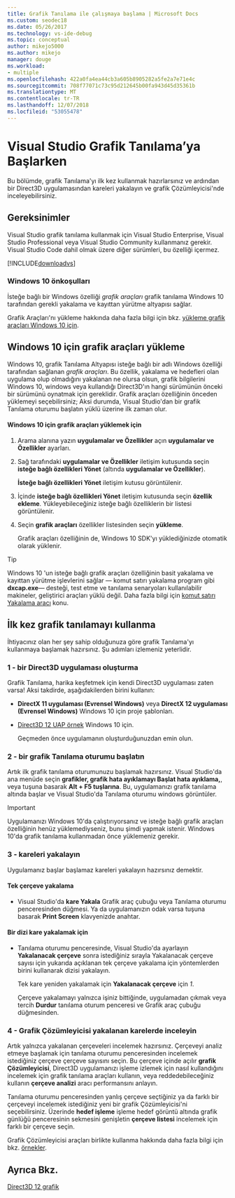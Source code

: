 ```yaml
---
title: Grafik Tanılama ile çalışmaya başlama | Microsoft Docs
ms.custom: seodec18
ms.date: 05/26/2017
ms.technology: vs-ide-debug
ms.topic: conceptual
author: mikejo5000
ms.author: mikejo
manager: douge
ms.workload:
- multiple
ms.openlocfilehash: 422a0fa4ea44cb3a605b8905282a5fe2a7e71e4c
ms.sourcegitcommit: 708f77071c73c95d212645b00fa943d45d35361b
ms.translationtype: MT
ms.contentlocale: tr-TR
ms.lasthandoff: 12/07/2018
ms.locfileid: "53055478"
---
```

# <a name="getting-started-with-visual-studio-graphics-diagnostics"></a>Visual Studio Grafik Tanılama’ya Başlarken
Bu bölümde, grafik Tanılama'yı ilk kez kullanmak hazırlarsınız ve ardından bir Direct3D uygulamasından kareleri yakalayın ve grafik Çözümleyicisi'nde inceleyebilirsiniz.  
  
## <a name="requirements"></a>Gereksinimler  
 Visual Studio grafik tanılama kullanmak için Visual Studio Enterprise, Visual Studio Professional veya Visual Studio Community kullanmanız gerekir.  Visual Studio Code dahil olmak üzere diğer sürümleri, bu özelliği içermez.
 
 [!INCLUDE[downloadvs](../includes/downloadvs_md.md)]  
  
### <a name="windows-10-prerequisites"></a>Windows 10 önkoşulları  
 İsteğe bağlı bir Windows özelliği *grafik araçları* grafik tanılama Windows 10 tarafından gerekli yakalama ve kayıttan yürütme altyapısı sağlar.  
  
 Grafik Araçları'nı yükleme hakkında daha fazla bilgi için bkz. [yükleme grafik araçları Windows 10 için](#InstallGraphicsTools).  
  
##  <a name="InstallGraphicsTools"></a> Windows 10 için grafik araçları yükleme  
 Windows 10, grafik Tanılama Altyapısı isteğe bağlı bir adlı Windows özelliği tarafından sağlanan *grafik araçları*. Bu özellik, yakalama ve hedefleri olan uygulama olup olmadığını yakalanan ne olursa olsun, grafik bilgilerini Windows 10, windows veya kullandığı Direct3D'ın hangi sürümünün önceki bir sürümünü oynatmak için gereklidir. Grafik araçları özelliğinin önceden yüklemeyi seçebilirsiniz; Aksi durumda, Visual Studio'dan bir grafik Tanılama oturumu başlatın yüklü üzerine ilk zaman olur.  
  
#### <a name="to-install-graphics-tools-for-windows-10"></a>Windows 10 için grafik araçları yüklemek için  
  
1. Arama alanına yazın **uygulamalar ve Özellikler** açın **uygulamalar ve Özellikler** ayarları.
  
2. Sağ tarafındaki **uygulamalar ve Özellikler** iletişim kutusunda seçin **isteğe bağlı özellikleri Yönet** (altında **uygulamalar ve Özellikler**).

   **İsteğe bağlı özellikleri Yönet** iletişim kutusu görüntülenir.
  
3. İçinde **isteğe bağlı özellikleri Yönet** iletişim kutusunda seçin **özellik ekleme**. Yükleyebileceğiniz isteğe bağlı özelliklerin bir listesi görüntülenir.  
  
4. Seçin **grafik araçları** özellikler listesinden seçin **yükleme**.  
  
   Grafik araçları özelliğinin de, Windows 10 SDK'yı yüklediğinizde otomatik olarak yüklenir.  
  
> [!TIP]
>  Windows 10 'un isteğe bağlı grafik araçları özelliğinin basit yakalama ve kayıttan yürütme işlevlerini sağlar — komut satırı yakalama program gibi **dxcap.exe**— desteği, test etme ve tanılama senaryoları kullanılabilir makineler, geliştirici araçları yüklü değil. Daha fazla bilgi için [komut satırı Yakalama aracı](command-line-capture-tool.md) konu.  
  
## <a name="using-graphics-diagnostics-for-the-first-time"></a>İlk kez grafik tanılamayı kullanma  
 İhtiyacınız olan her şey sahip olduğunuza göre grafik Tanılama'yı kullanmaya başlamak hazırsınız. Şu adımları izlemeniz yeterlidir.  
  
### <a name="1---create-a-direct3d-app"></a>1 - bir Direct3D uygulaması oluşturma  
 Grafik Tanılama, harika keşfetmek için kendi Direct3D uygulaması zaten varsa! Aksi takdirde, aşağıdakilerden birini kullanın:

- **DirectX 11 uygulaması (Evrensel Windows)** veya **DirectX 12 uygulaması (Evrensel Windows)** Windows 10 için proje şablonları.
- [Direct3D 12 UAP örnek](https://code.msdn.microsoft.com/Direct3D-12-UAP-Sample-ecb1779f) Windows 10 için.  
  
  Geçmeden önce uygulamanın oluşturduğunuzdan emin olun.  
  
### <a name="2---start-a-graphics-diagnostics-session"></a>2 - bir grafik Tanılama oturumu başlatın  
 Artık ilk grafik tanılama oturumunuzu başlamak hazırsınız. Visual Studio'da ana menüde seçin **grafikler, grafik hata ayıklamayı Başlat hata ayıklama,**, veya tuşuna basarak **Alt + F5 tuşlarına**. Bu, uygulamanızı grafik tanılama altında başlar ve Visual Studio'da Tanılama oturumu windows görüntüler.  
  
> [!IMPORTANT]
>  Uygulamanızı Windows 10'da çalıştırıyorsanız ve isteğe bağlı grafik araçları özelliğinin henüz yüklemediyseniz, bunu şimdi yapmak istenir. Windows 10'da grafik tanılama kullanmadan önce yüklemeniz gerekir.  
  
### <a name="3---capture-frames"></a>3 - kareleri yakalayın  
 Uygulamanız başlar başlamaz kareleri yakalayın hazırsınız demektir.  
  
#### <a name="to-capture-single-frames"></a>Tek çerçeve yakalama  
  
-   Visual Studio'da **kare Yakala** Grafik araç çubuğu veya Tanılama oturumu penceresinden düğmesi. Ya da uygulamanızın odak varsa tuşuna basarak **Print Screen** klavyenizde anahtar.
  
#### <a name="to-capture-a-sequence-of-frames"></a>Bir dizi kare yakalamak için  
  
- Tanılama oturumu penceresinde, Visual Studio'da ayarlayın **Yakalanacak çerçeve** sonra istediğiniz sırayla Yakalanacak çerçeve sayısı için yukarıda açıklanan tek çerçeve yakalama için yöntemlerden birini kullanarak dizisi yakalayın.  
  
   Tek kare yeniden yakalamak için **Yakalanacak çerçeve** için *1*.  
  
  Çerçeve yakalamayı yalnızca işiniz bittiğinde, uygulamadan çıkmak veya tercih **Durdur** tanılama oturum penceresi ve Grafik araç çubuğu düğmesinden.  
  
### <a name="4---examine-captured-frames-in-the-graphics-analyzer"></a>4 - Grafik Çözümleyicisi yakalanan karelerde inceleyin  
 Artık yalnızca yakalanan çerçeveleri incelemek hazırsınız. Çerçeveyi analiz etmeye başlamak için tanılama oturumu penceresinden incelemek istediğiniz çerçeve çerçeve sayısını seçin. Bu çerçeve içinde açılır **grafik Çözümleyicisi**, Direct3D uygulamanızı işleme izlemek için nasıl kullandığını incelemek için grafik tanılama araçları kullanın, veya reddedebileceğiniz kullanın **çerçeve analizi** aracı performansını anlayın.  
  
 Tanılama oturumu penceresinden yanlış çerçeve seçtiğiniz ya da farklı bir çerçeveyi incelemek istediğiniz yeni bir grafik Çözümleyicisi'ni seçebilirsiniz. Üzerinde **hedef işleme** işleme hedef görüntü altında grafik günlüğü penceresinin sekmesini genişletin **çerçeve listesi** incelemek için farklı bir çerçeve seçin.  
  
 Grafik Çözümleyicisi araçları birlikte kullanma hakkında daha fazla bilgi için bkz. [örnekler](graphics-diagnostics-examples.md).  
  
## <a name="see-also"></a>Ayrıca Bkz.  
 [Direct3D 12 grafik](/windows/desktop/direct3d12/direct3d-12-graphics)